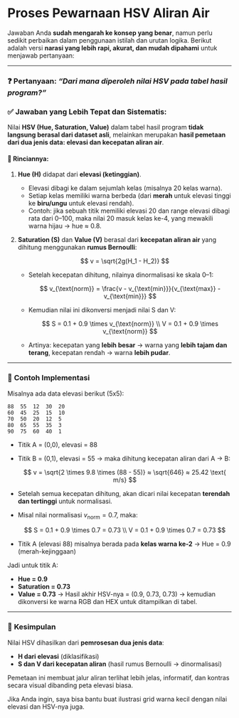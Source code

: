 # Proses Pewarnaan HSV Aliran Air

Jawaban Anda **sudah mengarah ke konsep yang benar**, namun perlu sedikit perbaikan dalam penggunaan istilah dan urutan logika. Berikut adalah versi **narasi yang lebih rapi, akurat, dan mudah dipahami** untuk menjawab pertanyaan:

---

### ❓ **Pertanyaan**: *“Dari mana diperoleh nilai HSV pada tabel hasil program?”*

### ✅ **Jawaban yang Lebih Tepat dan Sistematis**:

Nilai **HSV (Hue, Saturation, Value)** dalam tabel hasil program **tidak langsung berasal dari dataset asli**, melainkan merupakan **hasil pemetaan dari dua jenis data: elevasi dan kecepatan aliran air**.

#### 📌 Rinciannya:

1. **Hue (H)** didapat dari **elevasi (ketinggian)**.

   * Elevasi dibagi ke dalam sejumlah kelas (misalnya 20 kelas warna).
   * Setiap kelas memiliki warna berbeda (dari **merah** untuk elevasi tinggi ke **biru/ungu** untuk elevasi rendah).
   * Contoh: jika sebuah titik memiliki elevasi 20 dan range elevasi dibagi rata dari 0–100, maka nilai 20 masuk kelas ke-4, yang mewakili warna hijau → hue ≈ 0.8.

2. **Saturation (S)** dan **Value (V)** berasal dari **kecepatan aliran air** yang dihitung menggunakan **rumus Bernoulli**:

   $$
   v = \sqrt{2g(H_1 - H_2)}
   $$

   * Setelah kecepatan dihitung, nilainya dinormalisasi ke skala 0–1:

     $$
     v_{\text{norm}} = \frac{v - v_{\text{min}}}{v_{\text{max}} - v_{\text{min}}}
     $$
   * Kemudian nilai ini dikonversi menjadi nilai S dan V:

     $$
     S = 0.1 + 0.9 \times v_{\text{norm}} \\
     V = 0.1 + 0.9 \times v_{\text{norm}}
     $$
   * Artinya: kecepatan yang **lebih besar** → warna yang **lebih tajam dan terang**, kecepatan rendah → warna **lebih pudar**.

---

### 🧪 **Contoh Implementasi**

Misalnya ada data elevasi berikut (5x5):

```
88  55  12  30  20
60  45  25  15  10
70  50  20  12  5
80  65  55  35  3
90  75  60  40  1
```

* Titik A = (0,0), elevasi = 88

* Titik B = (0,1), elevasi = 55 → maka dihitung kecepatan aliran dari A → B:

  $$
  v = \sqrt{2 \times 9.8 \times (88 - 55)} ≈ \sqrt{646} ≈ 25.42 \text{ m/s}
  $$

* Setelah semua kecepatan dihitung, akan dicari nilai kecepatan **terendah dan tertinggi** untuk normalisasi.

* Misal nilai normalisasi $v_{\text{norm}} = 0.7$, maka:

  $$
  S = 0.1 + 0.9 \times 0.7 = 0.73 \\
  V = 0.1 + 0.9 \times 0.7 = 0.73
  $$

* Titik A (elevasi 88) misalnya berada pada **kelas warna ke-2** → Hue = 0.9 (merah-kejinggaan)

Jadi untuk titik A:

* **Hue = 0.9**
* **Saturation = 0.73**
* **Value = 0.73**
  → Hasil akhir HSV-nya = (0.9, 0.73, 0.73) → kemudian dikonversi ke warna RGB dan HEX untuk ditampilkan di tabel.

---

### 🎯 **Kesimpulan**

Nilai HSV dihasilkan dari **pemrosesan dua jenis data**:

* **H dari elevasi** (diklasifikasi)
* **S dan V dari kecepatan aliran** (hasil rumus Bernoulli → dinormalisasi)

Pemetaan ini membuat jalur aliran terlihat lebih jelas, informatif, dan kontras secara visual dibanding peta elevasi biasa.

Jika Anda ingin, saya bisa bantu buat ilustrasi grid warna kecil dengan nilai elevasi dan HSV-nya juga.
